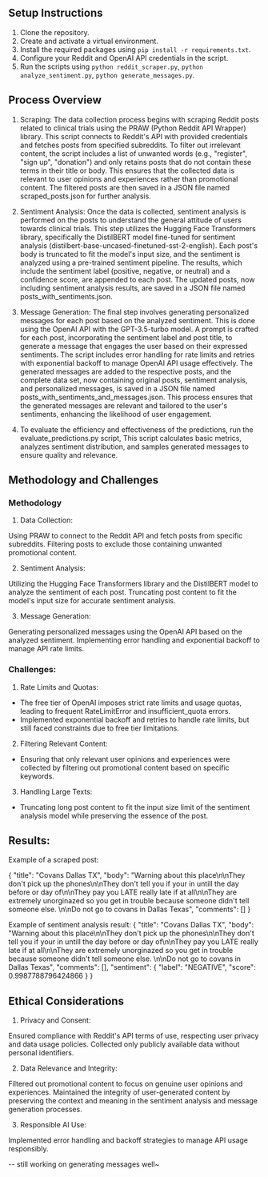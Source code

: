 ## Setup Instructions

1. Clone the repository.
2. Create and activate a virtual environment.
3. Install the required packages using `pip install -r requirements.txt`.
4. Configure your Reddit and OpenAI API credentials in the script.
5. Run the scripts using `python reddit_scraper.py`, `python analyze_sentiment.py`, `python generate_messages.py`.

## Process Overview

1. Scraping:
The data collection process begins with scraping Reddit posts related to clinical trials using the PRAW (Python Reddit API Wrapper) library. This script connects to Reddit's API with provided credentials and fetches posts from specified subreddits. To filter out irrelevant content, the script includes a list of unwanted words (e.g., "register", "sign up", "donation") and only retains posts that do not contain these terms in their title or body. This ensures that the collected data is relevant to user opinions and experiences rather than promotional content. The filtered posts are then saved in a JSON file named scraped_posts.json for further analysis.

2. Sentiment Analysis:
Once the data is collected, sentiment analysis is performed on the posts to understand the general attitude of users towards clinical trials. This step utilizes the Hugging Face Transformers library, specifically the DistilBERT model fine-tuned for sentiment analysis (distilbert-base-uncased-finetuned-sst-2-english). Each post's body is truncated to fit the model's input size, and the sentiment is analyzed using a pre-trained sentiment pipeline. The results, which include the sentiment label (positive, negative, or neutral) and a confidence score, are appended to each post. The updated posts, now including sentiment analysis results, are saved in a JSON file named posts_with_sentiments.json.

3. Message Generation:
The final step involves generating personalized messages for each post based on the analyzed sentiment. This is done using the OpenAI API with the GPT-3.5-turbo model. A prompt is crafted for each post, incorporating the sentiment label and post title, to generate a message that engages the user based on their expressed sentiments. The script includes error handling for rate limits and retries with exponential backoff to manage OpenAI API usage effectively. The generated messages are added to the respective posts, and the complete data set, now containing original posts, sentiment analysis, and personalized messages, is saved in a JSON file named posts_with_sentiments_and_messages.json. This process ensures that the generated messages are relevant and tailored to the user's sentiments, enhancing the likelihood of user engagement.

4. To evaluate the efficiency and effectiveness of the predictions, run the evaluate_predictions.py script, This script calculates basic metrics, analyzes sentiment distribution, and samples generated messages to ensure quality and relevance.

## Methodology and Challenges
### Methodology

1. Data Collection:

Using PRAW to connect to the Reddit API and fetch posts from specific subreddits.
Filtering posts to exclude those containing unwanted promotional content.

2. Sentiment Analysis:

Utilizing the Hugging Face Transformers library and the DistilBERT model to analyze the sentiment of each post.
Truncating post content to fit the model's input size for accurate sentiment analysis.

3. Message Generation:

Generating personalized messages using the OpenAI API based on the analyzed sentiment.
Implementing error handling and exponential backoff to manage API rate limits.

### Challenges:

1. Rate Limits and Quotas:

- The free tier of OpenAI imposes strict rate limits and usage quotas, leading to frequent RateLimitError and insufficient_quota errors.
- Implemented exponential backoff and retries to handle rate limits, but still faced constraints due to free tier limitations.

2. Filtering Relevant Content:

- Ensuring that only relevant user opinions and experiences were collected by filtering out promotional content based on specific keywords.

3. Handling Large Texts:

- Truncating long post content to fit the input size limit of the sentiment analysis model while preserving the essence of the post.

## Results:

Example of a scraped post:

   {
        "title": "Covans Dallas TX",
        "body": "Warning about this place\n\nThey don't pick up the phones\n\nThey don't tell you if your in untill the day before or day of\n\nThey pay you LATE really late if at all\n\nThey are extremely unorginazed so you get in trouble because someone didn't tell someone else. \n\nDo not go to covans in Dallas Texas",
        "comments": []
    }

Example of sentiment analysis result:
  {
        "title": "Covans Dallas TX",
        "body": "Warning about this place\n\nThey don't pick up the phones\n\nThey don't tell you if your in untill the day before or day of\n\nThey pay you LATE really late if at all\n\nThey are extremely unorginazed so you get in trouble because someone didn't tell someone else. \n\nDo not go to covans in Dallas Texas",
        "comments": [],
        "sentiment": {
            "label": "NEGATIVE",
            "score": 0.9987788796424866
        }
    }

## Ethical Considerations
1. Privacy and Consent:

Ensured compliance with Reddit's API terms of use, respecting user privacy and data usage policies.
Collected only publicly available data without personal identifiers.

2. Data Relevance and Integrity:

Filtered out promotional content to focus on genuine user opinions and experiences.
Maintained the integrity of user-generated content by preserving the context and meaning in the sentiment analysis and message generation processes.

3. Responsible AI Use:

Implemented error handling and backoff strategies to manage API usage responsibly.


-- still working on generating messages well~

